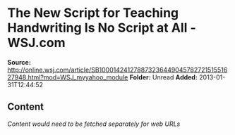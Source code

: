 # The New Script for Teaching Handwriting Is No Script at All - WSJ.com

**Source:** http://online.wsj.com/article/SB10001424127887323644904578272151551627948.html?mod=WSJ_myyahoo_module
**Folder:** Unread
**Added:** 2013-01-31T12:44:52




## Content
*Content would need to be fetched separately for web URLs*
